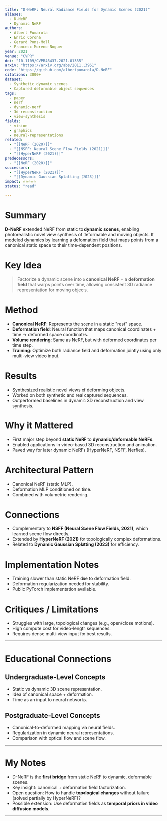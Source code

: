 ```yaml
---
title: "D-NeRF: Neural Radiance Fields for Dynamic Scenes (2021)"
aliases:
  - D-NeRF
  - Dynamic NeRF
authors:
  - Albert Pumarola
  - Enric Corona
  - Gerard Pons-Moll
  - Francesc Moreno-Noguer
year: 2021
venue: "CVPR"
doi: "10.1109/CVPR46437.2021.01335"
arxiv: "https://arxiv.org/abs/2011.13961"
code: "https://github.com/albertpumarola/D-NeRF"
citations: 3000+
dataset:
  - Synthetic dynamic scenes
  - Captured deformable object sequences
tags:
  - paper
  - nerf
  - dynamic-nerf
  - 3d-reconstruction
  - view-synthesis
fields:
  - vision
  - graphics
  - neural-representations
related:
  - "[[NeRF (2020)]]"
  - "[[NSFF: Neural Scene Flow Fields (2021)]]"
  - "[[HyperNeRF (2021)]]"
predecessors:
  - "[[NeRF (2020)]]"
successors:
  - "[[HyperNeRF (2021)]]"
  - "[[Dynamic Gaussian Splatting (2023)]]"
impact: ⭐⭐⭐⭐⭐
status: "read"

---
```


# Summary
**D-NeRF** extended NeRF from static to **dynamic scenes**, enabling photorealistic novel view synthesis of deformable and moving objects. It modeled dynamics by learning a deformation field that maps points from a canonical static space to their time-dependent positions.

# Key Idea
> Factorize a dynamic scene into a **canonical NeRF** + a **deformation field** that warps points over time, allowing consistent 3D radiance representation for moving objects.

# Method
- **Canonical NeRF**: Represents the scene in a static "rest" space.  
- **Deformation field**: Neural function that maps canonical coordinates + time → deformed space coordinates.  
- **Volume rendering**: Same as NeRF, but with deformed coordinates per time step.  
- **Training**: Optimize both radiance field and deformation jointly using only multi-view video input.  

# Results
- Synthesized realistic novel views of deforming objects.  
- Worked on both synthetic and real captured sequences.  
- Outperformed baselines in dynamic 3D reconstruction and view synthesis.  

# Why it Mattered
- First major step beyond **static NeRF** to **dynamic/deformable NeRFs**.  
- Enabled applications in video-based 3D reconstruction and animation.  
- Paved way for later dynamic NeRFs (HyperNeRF, NSFF, Nerfies).  

# Architectural Pattern
- Canonical NeRF (static MLP).  
- Deformation MLP conditioned on time.  
- Combined with volumetric rendering.  

# Connections
- Complementary to **NSFF (Neural Scene Flow Fields, 2021)**, which learned scene flow directly.  
- Extended by **HyperNeRF (2021)** for topologically complex deformations.  
- Related to **Dynamic Gaussian Splatting (2023)** for efficiency.  

# Implementation Notes
- Training slower than static NeRF due to deformation field.  
- Deformation regularization needed for stability.  
- Public PyTorch implementation available.  

# Critiques / Limitations
- Struggles with large, topological changes (e.g., open/close motions).  
- High compute cost for video-length sequences.  
- Requires dense multi-view input for best results.  

---

# Educational Connections

## Undergraduate-Level Concepts
- Static vs dynamic 3D scene representation.  
- Idea of canonical space + deformation.  
- Time as an input to neural networks.  

## Postgraduate-Level Concepts
- Canonical-to-deformed mapping via neural fields.  
- Regularization in dynamic neural representations.  
- Comparison with optical flow and scene flow.  

---

# My Notes
- D-NeRF is the **first bridge** from static NeRF to dynamic, deformable scenes.  
- Key insight: canonical + deformation field factorization.  
- Open question: How to handle **topological changes** without failure (solved partially by HyperNeRF)?  
- Possible extension: Use deformation fields as **temporal priors in video diffusion models**.  

---
